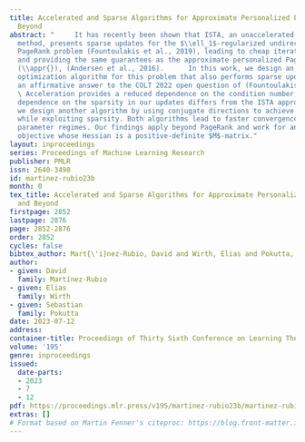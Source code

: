```yaml
---
title: Accelerated and Sparse Algorithms for Approximate Personalized PageRank and
  Beyond
abstract: "     It has recently been shown that ISTA, an unaccelerated optimization
  method, presents sparse updates for the $\\ell_1$-regularized undirected personalized
  PageRank problem (Fountoulakis et al., 2019), leading to cheap iteration complexity
  and providing the same guarantees as the approximate personalized PageRank algorithm
  (\\appr{}), (Andersen et al., 2016).      In this work, we design an accelerated
  optimization algorithm for this problem that also performs sparse updates, providing
  an affirmative answer to the COLT 2022 open question of (Fountoulakis et al., 2022).
  \ Acceleration provides a reduced dependence on the condition number, while the
  dependence on the sparsity in our updates differs from the ISTA approach.      Further,
  we design another algorithm by using conjugate directions to achieve an exact solution
  while exploiting sparsity. Both algorithms lead to faster convergence for certain
  parameter regimes. Our findings apply beyond PageRank and work for any quadratic
  objective whose Hessian is a positive-definite $M$-matrix."
layout: inproceedings
series: Proceedings of Machine Learning Research
publisher: PMLR
issn: 2640-3498
id: martinez-rubio23b
month: 0
tex_title: Accelerated and Sparse Algorithms for Approximate Personalized PageRank
  and Beyond
firstpage: 2852
lastpage: 2876
page: 2852-2876
order: 2852
cycles: false
bibtex_author: Mart{\'i}nez-Rubio, David and Wirth, Elias and Pokutta, Sebastian
author:
- given: David
  family: Martínez-Rubio
- given: Elias
  family: Wirth
- given: Sebastian
  family: Pokutta
date: 2023-07-12
address: 
container-title: Proceedings of Thirty Sixth Conference on Learning Theory
volume: '195'
genre: inproceedings
issued:
  date-parts:
  - 2023
  - 7
  - 12
pdf: https://proceedings.mlr.press/v195/martinez-rubio23b/martinez-rubio23b.pdf
extras: []
# Format based on Martin Fenner's citeproc: https://blog.front-matter.io/posts/citeproc-yaml-for-bibliographies/
---
```


